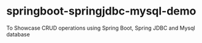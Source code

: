 # springboot-springjdbc-mysql-demo
To Showcase CRUD operations using Spring Boot, Spring JDBC and Mysql database
